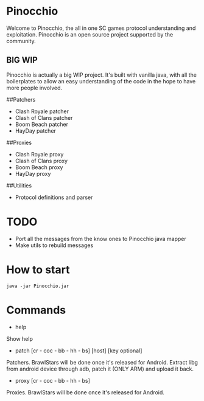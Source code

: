 # Pinocchio

Welcome to Pinocchio, the all in one SC games protocol understanding and exploitation. Pinocchio is an open source project supported by the community.

## BIG WIP
Pinocchio is actually a big WIP project. It's built with vanilla java, with all the boilerplates to allow an easy understanding of the code in the hope to have more people involved.

##Patchers

* Clash Royale patcher
* Clash of Clans patcher
* Boom Beach patcher
* HayDay patcher

##Proxies
* Clash Royale proxy
* Clash of Clans proxy
* Boom Beach proxy
* HayDay proxy

##Utilities
* Protocol definitions and parser

# TODO
* Port all the messages from the know ones to Pinocchio java mapper
* Make utils to rebuild messages

# How to start
```java -jar Pinocchio.jar```

# Commands
* help 

Show help

* patch [cr - coc - bb - hh - bs] [host] [key optional]

Patchers. BrawlStars will be done once it's released for Android. Extract libg from android device through adb, patch it (ONLY ARM) and upload it back.

* proxy [cr - coc - bb - hh - bs]

Proxies. BrawlStars will be done once it's released for Android. 
